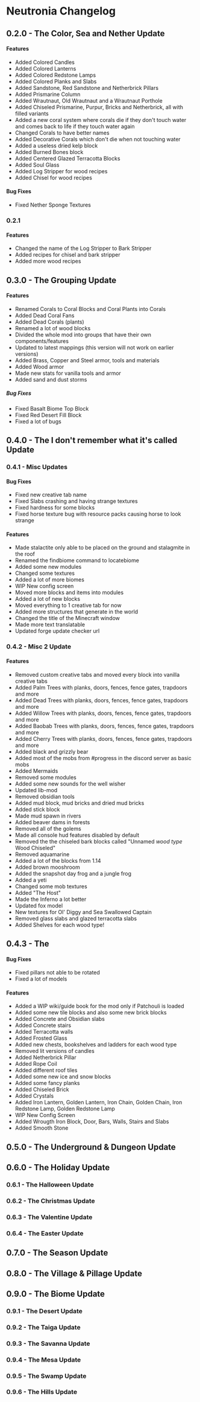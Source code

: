 # Neutronia Changelog

## 0.2.0 - The Color, Sea and Nether Update

#### Features

* Added Colored Candles
* Added Colored Lanterns
* Added Colored Redstone Lamps
* Added Colored Planks and Slabs
* Added Sandstone, Red Sandstone and Netherbrick Pillars
* Added Prismarine Column
* Added Wrautnaut, Old Wrautnaut and a Wrautnaut Porthole
* Added Chiseled Prismarine, Purpur, Bricks and Netherbrick, all with filled variants
* Added a new coral system where corals die if they don't touch water and comes back to life if they touch water again
* Changed Corals to have better names
* Added Decorative Corals which don't die when not touching water
* Added a useless dried kelp block
* Added Burned Bones block
* Added Centered Glazed Terracotta Blocks
* Added Soul Glass
* Added Log Stripper for wood recipes
* Added Chisel for wood recipes

#### Bug Fixes

* Fixed Nether Sponge Textures

### 0.2.1

#### Features

* Changed the name of the Log Stripper to Bark Stripper
* Added recipes for chisel and bark stripper
* Added more wood recipes

## 0.3.0 - The Grouping Update

#### Features

* Renamed Corals to Coral Blocks and Coral Plants into Corals
* Added Dead Coral Fans
* Added Dead Corals (plants)
* Renamed a lot of wood blocks
* Divided the whole mod into groups that have their own components/features
* Updated to latest mappings (this version will not work on earlier versions)
* Added Brass, Copper and Steel armor, tools and materials
* Added Wood armor
* Made new stats for vanilla tools and armor
* Added sand and dust storms

##### Bug Fixes

* Fixed Basalt Biome Top Block
* Fixed Red Desert Fill Block
* Fixed a lot of bugs

## 0.4.0 - The I don't remember what it's called Update

### 0.4.1 - Misc Updates

#### Bug Fixes

* Fixed new creative tab name
* Fixed Slabs crashing and having strange textures
* Fixed hardness for some blocks
* Fixed horse texture bug with resource packs causing horse to look strange

#### Features

* Made stalactite only able to be placed on the ground and stalagmite in the roof
* Renamed the findbiome command to locatebiome
* Added some new modules
* Changed some textures
* Added a lot of more biomes
* WIP New config screen
* Moved more blocks and items into modules
* Added a lot of new blocks
* Moved everything to 1 creative tab for now
* Added more structures that generate in the world
* Changed the title of the Minecraft window
* Made more text translatable
* Updated forge update checker url

### 0.4.2 - Misc 2 Update

#### Features

* Removed custom creative tabs and moved every block into vanilla creative tabs
* Added Palm Trees with planks, doors, fences, fence gates, trapdoors and more
* Added Dead Trees with planks, doors, fences, fence gates, trapdoors and more
* Added Willow Trees with planks, doors, fences, fence gates, trapdoors and more
* Added Baobab Trees with planks, doors, fences, fence gates, trapdoors and more
* Added Cherry Trees with planks, doors, fences, fence gates, trapdoors and more
* Added black and grizzly bear
* Added most of the mobs from #progress in the discord server as basic mobs
* Added Mermaids
* Removed some modules
* Added some new sounds for the well wisher
* Updated lib-mod
* Removed obsidian tools
* Added mud block, mud bricks and dried mud bricks
* Added stick block
* Made mud spawn in rivers
* Added beaver dams in forests
* Removed all of the golems
* Made all console hud features disabled by default
* Removed the the chiseled bark blocks called "Unnamed *wood type* Wood Chiseled"
* Removed aquamarine
* Added a lot of the blocks from 1.14
* Added brown mooshroom
* Added the snapshot day frog and a jungle frog
* Added a yeti
* Changed some mob textures
* Added "The Host"
* Made the Inferno a lot better
* Updated fox model
* New textures for Ol' Diggy and Sea Swallowed Captain
* Removed glass slabs and glazed terracotta slabs
* Added Shelves for each wood type!

## 0.4.3 - The

#### Bug Fixes
* Fixed pillars not able to be rotated
* Fixed a lot of models

#### Features
* Added a WIP wiki/guide book for the mod only if Patchouli is loaded
* Added some new tile blocks and also some new brick blocks
* Added Concrete and Obsidian slabs
* Added Concrete stairs
* Added Terracotta walls
* Added Frosted Glass
* Added new chests, bookshelves and ladders for each wood type
* Removed lit versions of candles
* Added Netherbrick Pillar
* Added Rope Coil
* Added different roof tiles
* Added some new ice and snow blocks
* Added some fancy planks
* Added Chiseled Brick
* Added Crystals
* Added Iron Lantern, Golden Lantern, Iron Chain, Golden Chain, Iron Redstone Lamp, Golden Redstone Lamp
* WIP New Config Screen
* Added Wrougth Iron Block, Door, Bars, Walls, Stairs and Slabs
* Added Smooth Stone

## 0.5.0 - The Underground & Dungeon Update

## 0.6.0 - The Holiday Update

### 0.6.1 - The Halloween Update

### 0.6.2 - The Christmas Update

### 0.6.3 - The Valentine Update

### 0.6.4 - The Easter Update

## 0.7.0 - The Season Update

## 0.8.0 - The Village & Pillage Update

## 0.9.0 - The Biome Update

### 0.9.1 - The Desert Update

### 0.9.2 - The Taiga Update

### 0.9.3 - The Savanna Update

### 0.9.4 - The Mesa Update

### 0.9.5 - The Swamp Update

### 0.9.6 - The Hills Update